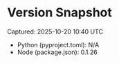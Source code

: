 # Version Snapshot

Captured: 2025-10-20 10:40 UTC

- Python (pyproject.toml): N/A
- Node (package.json):    0.1.26
